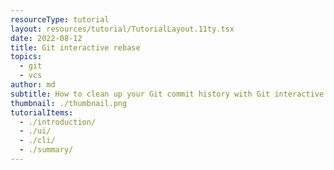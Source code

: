 ```yaml
---
resourceType: tutorial
layout: resources/tutorial/TutorialLayout.11ty.tsx
date: 2022-08-12
title: Git interactive rebase
topics:
  - git
  - vcs
author: md
subtitle: How to clean up your Git commit history with Git interactive rebase.
thumbnail: ./thumbnail.png
tutorialItems:
  - ./introduction/
  - ./ui/
  - ./cli/
  - ./summary/
---
```


